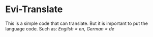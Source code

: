 # Evi-Translate
This is a simple code that can translate.
But it is important to put the language code. Such as: *Engilsh = en, German = de*